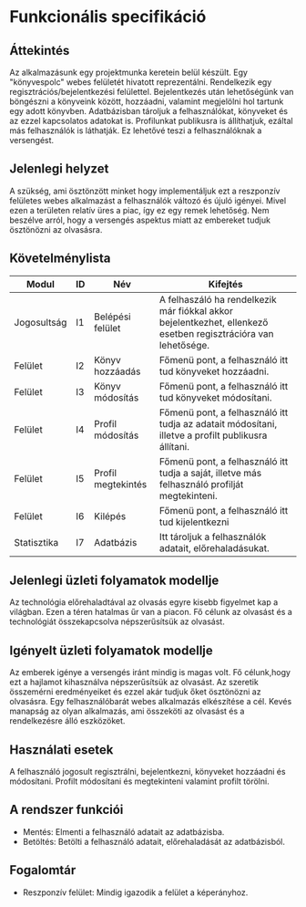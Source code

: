 # Funkcionális specifikáció

## Áttekintés
Az alkalmazásunk egy projektmunka keretein belül készült. Egy "könyvespolc" webes felületét hivatott reprezentálni. Rendelkezik egy regisztrációs/bejelentkezési felülettel. Bejelentkezés után lehetőségünk van böngészni a könyveink között, hozzáadni, valamint megjelölni hol tartunk egy adott könyvben. Adatbázisban tároljuk a felhasználókat, könyveket és az ezzel kapcsolatos adatokat is. Profilunkat publikusra is állíthatjuk, ezáltal más felhasználók is láthatják. Ez lehetővé teszi a felhasználóknak a versengést.

## Jelenlegi helyzet
A szükség, ami ösztönzött minket hogy implementáljuk ezt a reszponzív felületes webes alkalmazást a felhasználók változó és újuló igényei. Mivel ezen a területen relatív üres a piac, így ez egy remek lehetőség. Nem beszélve arról, hogy a versengés aspektus miatt az embereket tudjuk ösztönözni az olvasásra.

## Követelménylista
|    Modul    | ID |       Név          |                                                        Kifejtés                                                |
|-------------|----|--------------------|----------------------------------------------------------------------------------------------------------------|
| Jogosultság | I1 | Belépési felület   | A felhaszáló ha rendelkezik már fiókkal akkor bejelentkezhet, ellenkező esetben regisztrációra van lehetősége. |
|   Felület   | I2 | Könyv hozzáadás    | Főmenü pont, a felhasználó itt tud könyveket hozzáadni.                                                        |
|   Felület   | I3 | Könyv módosítás    | Főmenü pont, a felhasználó itt tud könyveket módosítani.                                                       |
|   Felület   | I4 | Profil módosítás   | Főmenü pont, a felhasználó itt tudja az adatait módosítani, illetve a profilt publikusra állítani.             |
|   Felület   | I5 | Profil megtekintés | Főmenü pont, a felhasználó itt tudja a saját, illetve más felhasználó profilját megtekinteni.                  |
|   Felület   | I6 | Kilépés            | Főmenü pont, a felhasználó itt tud kijelentkezni                                                               |
| Statisztika | I7 | Adatbázis          | Itt tároljuk a felhasználók adatait, előrehaladásukat.                                                         |

## Jelenlegi üzleti folyamatok modellje
Az technológia előrehaladtával az olvasás egyre kisebb figyelmet kap a világban. Ezen a téren hatalmas űr van a piacon. Fő célunk az olvasást és a technológiát összekapcsolva népszerűsítsük az olvasást.

## Igényelt üzleti folyamatok modellje
Az emberek igénye a versengés iránt mindig is magas volt. Fő célunk,hogy ezt a hajlamot kihasználva népszerűsítsük az olvasást. Az szeretik összemérni eredményeiket és ezzel akár tudjuk őket ösztönözni az olvasásra. Egy felhasználóbarát webes alkalmazás elkészítése a cél. Kevés manapság az olyan alkalmazás, ami összeköti az olvasást és a rendelkezésre álló eszközöket.

## Használati esetek
A felhasználó jogosult regisztrálni, bejelentkezni, könyveket hozzáadni és módosítani. Profilt módosítani és megtekinteni valamint profilt törölni.

## A rendszer funkciói
- Mentés: Elmenti a felhasználó adatait az adatbázisba. 
- Betöltés: Betölti a felhasználó adatait, előrehaladását az adatbázisból.

## Fogalomtár 
- Reszponzív felület: Mindig igazodik a felület a képerányhoz.
